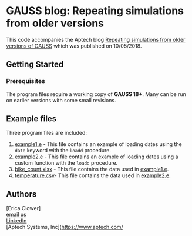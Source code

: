 # GAUSS blog: Repeating simulations from older versions
This code accompanies the Aptech blog [Repeating simulations from older versions of GAUSS](https://www.aptech.com/blog/repeating-simulations-from-older-versions-of-gauss/) which was published on 10/05/2018.

## Getting Started
### Prerequisites
The program files require a working copy of **GAUSS 18+**. Many can be run on earlier versions with some small revisions.

## Example files
Three program files are included:
1. [example1.e](example1.e) - This file contains an example of loading dates using the `date` keyword with the `loadd` procedure.
2. [example2.e](example2.e) - This file contains an example of loading dates using a custom function with the `loadd` procedure.
3. [bike_count.xlsx](bike_count.xlsx) - This file contains the data used in [example1.e](example1.e).
4. [temperature.csv](temperature.csv )- This file contains the data used in [example2.e](example2.e).

## Authors
[Erica Clower]  
[email us](mailto:eclower@aptech.com)  
[LinkedIn](https://linkedin.com/in/ericaclower)  
[Aptech Systems, Inc](https://www.aptech.com/
